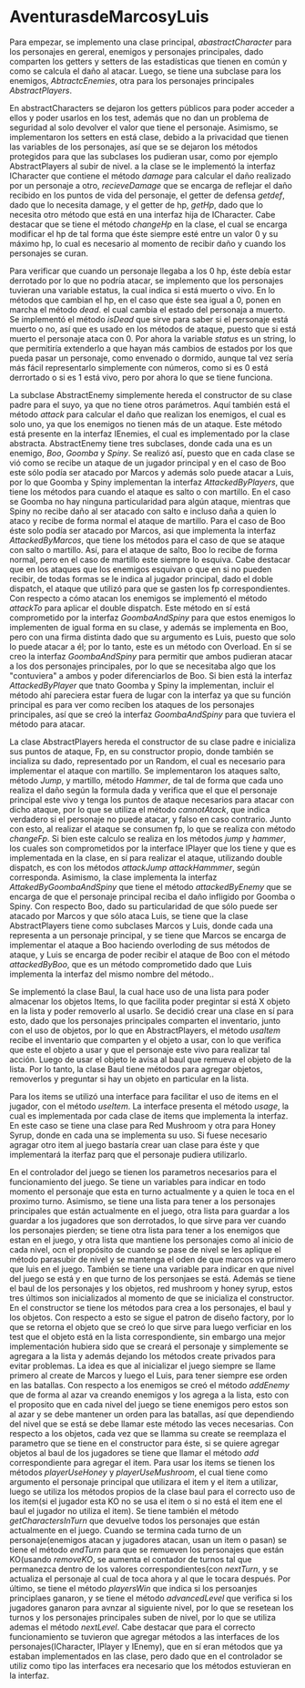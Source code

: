 # AventurasdeMarcosyLuis

Para empezar, se implemento una clase principal, *abastractCharacter* para los personajes en gereral, 
enemigos y personajes principales, dado comparten los getters y setters de las estadísticas que 
tienen en común y como se calcula el daño al atacar. Luego, se tiene una subclase para los enemigos,
*AbtractcEnemies*, otra para los personajes principales *AbstractPlayers*.

En abstractCharacters se dejaron los getters públicos para poder acceder a ellos y poder usarlos en
los test, además que no dan un problema de seguridad al solo devolver el valor que tiene el personaje.
Asimismo, se implementaron los setters en está clase, debido a la privacidad que tienen las variables
de los personajes, así que se se dejaron los métodos protegidos para que las subclases los pudieran 
usar, como por ejemplo AbstractPlayers al subir de nivel. a la clase se le implementó la interfaz 
ICharacter que contiene el método *damage* para calcular el daño realizado por un personaje a otro,
*recieveDamage* que se encarga de reflejar el daño recibido en los puntos de vida del personaje,
el getter de defensa *getdef*, dado que lo necesita damage, y el getter de hp, *getHp*, dado que lo
necesita otro método que está en una interfaz hija de ICharacter. Cabe destacar que se tiene el 
método *changeHp* en la clase, el cual se encarga modificar el hp de tal forma que éste siempre 
esté entre un valor 0 y su máximo hp, lo cual es necesario al momento de recibir daño  y cuando
los personajes se curan. 

Para verificar que cuando un personaje llegaba a los 0 hp, éste debía estar derrotado por lo que no
podría atacar, se implemento que los personajes tuvieran una variable estatus, la cual indica si está
muerto o vivo. En lo métodos que cambian el hp, en el caso que éste sea igual a 0, ponen en marcha el
método *dead*. el cual cambia el estado del personaja a muerto. Se implementó el método *isDead* que
sirve para saber si el personaje está muerto o no, así que es usado en los métodos de ataque, puesto
que si está muerto el personaje ataca con 0. Por ahora la variable *status* es un string, lo que
permitiría extenderlo a que hayan más cambios de estados por los que pueda pasar un personaje, como
envenado o dormido, aunque tal vez sería más fácil representarlo simplemente con números, como si es
0 está derrortado o si es 1 está vivo, pero por ahora lo que se tiene funciona.

La subclase AbstractEnemy simplemente hereda el constructor de su clase padre para el suyo, ya que no
tiene otros parámetros. Aquí también está el método *attack* para calcular el daño que realizan los 
enemigos, el cual es solo uno, ya que los enemigos no tienen más de un ataque. Este método está 
presente en la interfaz IEnemies, el cual es implementado por la clase abstracta. AbstractEnemy tiene
tres subclases, donde cada una es un enemigo, *Boo*, *Goomba* y *Spiny*. Se realizó así, puesto que en
cada clase se vió como se recibe un ataque de un jugador principal y en el caso de Boo este sólo podía 
ser atacado por Marcos y además solo puede atacar a Luis, por lo que Goomba y Spiny implementan la 
interfaz *AttackedByPlayers*, que tiene los métodos para cuando el ataque es salto o con martillo. En
el caso se Goomba no hay ninguna particularidad para algún ataque, mientras que Spiny no recibe daño 
al ser atacado con salto e incluso daña a quien lo ataco y recibe de forma normal el ataque de martillo.
Para el caso de Boo éste solo podía ser atacado por Marcos, asi que implementa la interfaz *AttackedByMarcos*,
que tiene los métodos para el caso de que se ataque con salto o martillo. Así, para el ataque de salto, Boo
lo recibe de forma normal, pero en el caso de martillo este siempre lo esquiva. Cabe destacar que en los 
ataques que los enemigos esquivan o que en si no pueden recibir, de todas formas se le indica al jugador
principal, dado el doble dispatch, el ataque que utilizó para que se gasten los fp correspondientes. 
Con respecto a cómo atacan los enemigos se implementó el método *attackTo* para aplicar el double dispatch. 
Este método en sí está comprometido por la interfaz *GoombaAndSpiny* para que estos enemigos lo implementen 
de igual forma en su clase, y además se implementa en Boo, pero con una firma distinta dado que su argumento es
Luis, puesto que solo lo puede atacar a él; por lo tanto, este es un método con Overload. En sí se creo la 
interfaz *GoombaAndSpiny* para permitir que ambos pudieran atacar a los dos personajes principales, por lo que
se necesitaba algo que los "contuviera" a ambos y poder diferenciarlos de Boo. Si bien está la interfaz 
*AttackedByPlayer* que tnato Goomba y Spiny la implementan, incluir el método ahí pareciera estar fuera de 
lugar con la interfaz ya que su función principal es para ver como reciben los ataques de los personajes 
principales, así que se creó la interfaz *GoombaAndSpiny* para que tuviera el método para atacar.

La clase AbstractPlayers hereda el constructor de su clase padre e inicializa sus puntos de ataque, 
Fp, en su constructor propio, donde también se incializa su dado, representado por un Random, el 
cual es necesario para implementar el ataque con martillo. Se implementaron los ataques salto, método
*Jump*, y martillo, método *Hammer*, de tal de forma que cada uno realiza el daño según la formula 
dada y verifica que el que el personaje principal este vivo y tenga los puntos de ataque necesarios
para atacar con dicho ataque, por lo que se utiliza el método *cannotAtack*, que indica verdadero si
el personaje no puede atacar, y falso en caso contrario. Junto con esto, al realizar el ataque se 
consumen fp, lo que se realiza con método *changeFp*. Si bien este calculo se realiza en los métodos
*jump* y *hammer*, los cuales son comprometidos por la interface IPlayer que los tiene y que es implementada
en la clase, en sí para realizar el ataque, utilizando double dispatch, es con los métodos *attackJump*
*attackHammmer*, según corresponda. Asimismo, la clase implementa la interfaz *AttakedByGoombaAndSpiny* que
tiene el método *attackedByEnemy* que se encarga de que el personaje principal reciba el daño infligido por 
Goomba o Spiny. Con respecto Boo, dado su particularidad de que sólo puede ser atacado por Marcos y que sólo
ataca Luis, se tiene que la clase AbstractPlayers tiene como subclases Marcos y Luis, donde cada una representa
a un personaje principal, y se tiene que Marcos se encarga de implementar el ataque a Boo haciendo overloding
de sus métodos de ataque, y Luis se encarga de poder recibir el ataque de Boo con el método *attackedByBoo*, 
que es un método comprometido dado que Luis implementa la interfaz del mismo nombre del método..

Se implementó la clase Baul, la cual hace uso de una lista para poder almacenar los objetos Items, lo que facilita
poder pregintar si está X objeto en la lista y poder removerlo al usarlo. Se decidió crear una clase en sí 
para esto, dado que los personajes principales comparten el inventario, junto con el uso de objetos, por lo
que en AbstractPlayers, el método *usaItem* recibe el inventario que comparten y el objeto a usar, con lo 
que verifica que este el objeto a usar y que el personaje este vivo para realizar tal acción. Luego de usar
el objeto le avisa al baul que remueva el objeto de la lista. Por lo tanto, la clase Baul tiene métodos para
agregar objetos, removerlos y preguntar si hay un objeto en particular en la lista. 

Para los items se utilizó una interface para facilitar el uso de items en el jugador, con el método 
*useItem*. La interface presenta el método *usage*, la cual es implementada por cada clase de items 
que implementa la interfaz. En este caso se tiene una clase  para Red Mushroom y otra para Honey Syrup, 
donde en cada una se implementa su uso. Si fuese necesario agragar otro item 
al juego bastaría crear uan clase para éste y que implementará la iterfaz parq que el personaje pudiera 
utilizarlo.

En el controlador del juego se tienen los parametros necesarios para el funcionamiento del juego. Se tiene
un variables para indicar en todo momento el personaje que esta en turno actualmente y a quien le toca en el
proximo turno. Asimismo, se tiene una lista para tener a los personajes principales que están actualmente en el 
juego, otra lista para guardar a los guardar a los jugadores que son derrotados, lo que sirve para ver cuando 
los personajes pierden; se tiene otra lista para tener a los enemigos que estan en el juego, y otra lista que 
mantiene los personajes como al inicio de cada nivel, ocn el propósito de cuando se pase de nivel se les aplique
el método parasubir de nivel y se mantenga el oden de que marcos va primero que luis en el juego. También se tiene 
una variable para indicar en que nivel del juego se está y en que turno de los personjaes se está. Además se tiene
el baul de los personajes y los objetos, red mushroom y honey syrup, estos tres últimos son inicializados al momento de
que se inicializa el constructor. En el constructor se tiene los métodos para crea a los personajes, el baul y los 
objetos. Con respecto a esto se sigue el patron de diseño factory, por lo que se retorna el objeto que se creó lo que
sirve para luego verficiar en los test que el objeto está en la lista correspondiente, sin embargo una mejor 
implementación hubiera sido que se creará el personaje y simplemente se agregara a la lista y además dejando los
métodos create privados para evitar problemas. La idea es que al inicializar el juego siempre se llame primero al 
create de Marcos y luego el Luis, para tener siempre ese orden en las batallas. Con respecto a los enemigos se creó el
método *addEnemy* que de forma al azar va creando enemigos y los agrega a la lista, esto con el proposito que en cada 
nivel del juego se tiene enemigos pero estos son al azar y se debe mantener un orden para las batallas, así que 
dependiendo del nivel que se está se debe llamar este método las veces necesarias. Con respecto a los objetos, cada vez
que se llamma su create se reemplaza el parametro que se tiene en el constructor para éste, si se quiere agregar 
objetos al baul de los jugadores se tiene que llamar el método *add* correspondiente para agregar el item. Para usar
los items se tienen los métodos *playerUseHoney* y *playerUseMushroom*, el cual tiene como argumento el personaje 
principal que utilizara el item y el item a utilizar, luego se utiliza los métodos propios de la clase baul para 
el correcto uso de los item(si el jugador esta KO no se usa el item o si no está el item ene el baul el jugador no 
utiliza el item).  Se tiene también el método *getCharactersInTurn* que devuelve todos los personajes que están 
actualmente en el juego. Cuando se termina cada turno de un personaje(enemigos atacan y jugadores atacan, usan un item 
o pasan) se tiene el método *endTurn* para que se remueven los personajes que están KO(usando *removeKO*, se aumenta el 
contador de turnos tal que permanezca dentro de los valores correspondientes(con *nextTurn*, y se actualiza el 
personaje al cual de toca ahora y al que le tocara después. Por último, se tiene el método *playersWin* que indica si 
los persoanjes principlaes ganaron, y se tiene el método *advancedLevel* que verifica si los jugadores ganaron para 
avnzar al siguiente nivel, por lo que se resetean los turnos y los personajes principales suben de nivel, por lo
que se utiliza ademas el método *nextLevel*. Cabe destacar que para el correcto funcionamiento se tuvieron que agregar 
métodos a las interfaces de los personajes(ICharacter, IPlayer y IEnemy), que en sí eran métodos que ya estaban 
implementados en las clase, pero dado que en el controlador se utiliz como tipo las interfaces era necesario que los 
métodos estuvieran en la interfaz.
